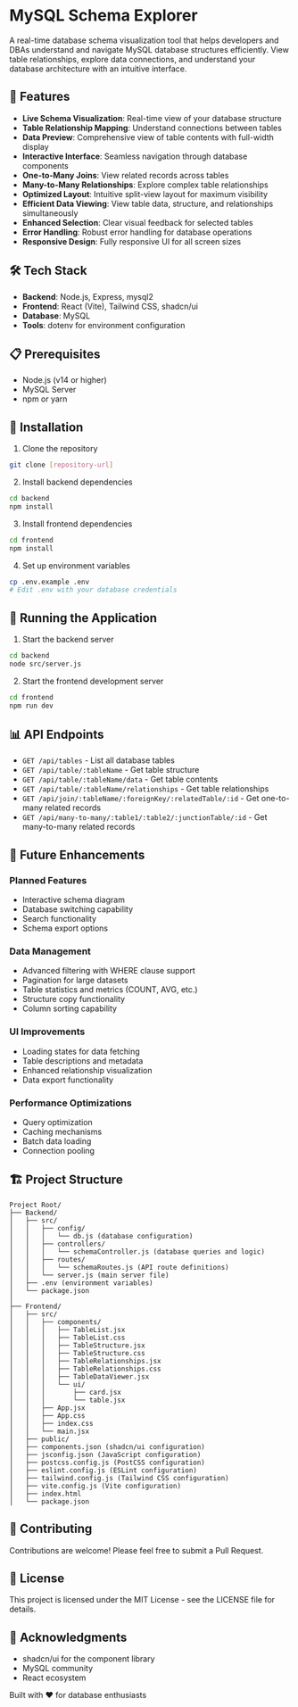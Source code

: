 # MySQL Schema Explorer

A real-time database schema visualization tool that helps developers and DBAs understand and navigate MySQL database structures efficiently. View table relationships, explore data connections, and understand your database architecture with an intuitive interface.

## 🚀 Features

- **Live Schema Visualization**: Real-time view of your database structure
- **Table Relationship Mapping**: Understand connections between tables
- **Data Preview**: Comprehensive view of table contents with full-width display
- **Interactive Interface**: Seamless navigation through database components
- **One-to-Many Joins**: View related records across tables
- **Many-to-Many Relationships**: Explore complex table relationships
- **Optimized Layout**: Intuitive split-view layout for maximum visibility
- **Efficient Data Viewing**: View table data, structure, and relationships simultaneously
- **Enhanced Selection**: Clear visual feedback for selected tables
- **Error Handling**: Robust error handling for database operations
- **Responsive Design**: Fully responsive UI for all screen sizes

## 🛠️ Tech Stack

- **Backend**: Node.js, Express, mysql2
- **Frontend**: React (Vite), Tailwind CSS, shadcn/ui
- **Database**: MySQL
- **Tools**: dotenv for environment configuration

## 📋 Prerequisites

- Node.js (v14 or higher)
- MySQL Server
- npm or yarn

## 🔧 Installation

1. Clone the repository

```bash
git clone [repository-url]
```

2. Install backend dependencies

```bash
cd backend
npm install
```

3. Install frontend dependencies

```bash
cd frontend
npm install
```

4. Set up environment variables

```bash
cp .env.example .env
# Edit .env with your database credentials
```

## 🚦 Running the Application

1. Start the backend server

```bash
cd backend
node src/server.js
```

2. Start the frontend development server

```bash
cd frontend
npm run dev
```

## 📊 API Endpoints

- `GET /api/tables` - List all database tables
- `GET /api/table/:tableName` - Get table structure
- `GET /api/table/:tableName/data` - Get table contents
- `GET /api/table/:tableName/relationships` - Get table relationships
- `GET /api/join/:tableName/:foreignKey/:relatedTable/:id` - Get one-to-many related records
- `GET /api/many-to-many/:table1/:table2/:junctionTable/:id` - Get many-to-many related records

## 🎯 Future Enhancements

### Planned Features

- Interactive schema diagram
- Database switching capability
- Search functionality
- Schema export options

### Data Management

- Advanced filtering with WHERE clause support
- Pagination for large datasets
- Table statistics and metrics (COUNT, AVG, etc.)
- Structure copy functionality
- Column sorting capability

### UI Improvements

- Loading states for data fetching
- Table descriptions and metadata
- Enhanced relationship visualization
- Data export functionality

### Performance Optimizations

- Query optimization
- Caching mechanisms
- Batch data loading
- Connection pooling

## 🏗️ Project Structure

```
Project Root/
├── Backend/
│   ├── src/
│   │   ├── config/
│   │   │   └── db.js (database configuration)
│   │   ├── controllers/
│   │   │   └── schemaController.js (database queries and logic)
│   │   ├── routes/
│   │   │   └── schemaRoutes.js (API route definitions)
│   │   └── server.js (main server file)
│   ├── .env (environment variables)
│   └── package.json
│
├── Frontend/
│   ├── src/
│   │   ├── components/
│   │   │   ├── TableList.jsx
│   │   │   ├── TableList.css
│   │   │   ├── TableStructure.jsx
│   │   │   ├── TableStructure.css
│   │   │   ├── TableRelationships.jsx
│   │   │   ├── TableRelationships.css
│   │   │   ├── TableDataViewer.jsx
│   │   │   └── ui/
│   │   │       ├── card.jsx
│   │   │       └── table.jsx
│   │   ├── App.jsx
│   │   ├── App.css
│   │   ├── index.css
│   │   └── main.jsx
│   ├── public/
│   ├── components.json (shadcn/ui configuration)
│   ├── jsconfig.json (JavaScript configuration)
│   ├── postcss.config.js (PostCSS configuration)
│   ├── eslint.config.js (ESLint configuration)
│   ├── tailwind.config.js (Tailwind CSS configuration)
│   ├── vite.config.js (Vite configuration)
│   ├── index.html
│   └── package.json
```

## 🤝 Contributing

Contributions are welcome! Please feel free to submit a Pull Request.

## 📝 License

This project is licensed under the MIT License - see the LICENSE file for details.

## 🙏 Acknowledgments

- shadcn/ui for the component library
- MySQL community
- React ecosystem

Built with ❤️ for database enthusiasts
